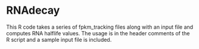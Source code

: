 # RNAdecay

This R code takes a series of fpkm_tracking files along with an input file and computes RNA halflife values. The usage is in the header comments of the R script and a sample input file is included.
